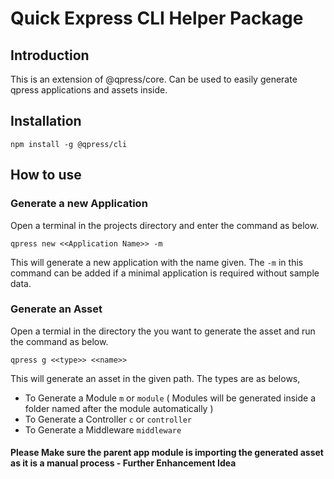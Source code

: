 # Quick Express CLI Helper Package

## Introduction

This is an extension of @qpress/core. Can be used to easily generate qpress applications and assets inside.

## Installation

```
npm install -g @qpress/cli
```

## How to use

### Generate a new Application

Open a terminal in the projects directory and enter the command as below.

```
qpress new <<Application Name>> -m
```

This will generate a new application with the name given. The ```-m``` in this command can be added if a minimal application is required without sample data.

### Generate an Asset

Open a termial in the directory the you want to generate the asset and run the command as below.

```
qpress g <<type>> <<name>>
```

This will generate an asset in the given path.
The types are as belows,
  - To Generate a Module `m` or `module` ( Modules will be generated inside a folder named after the module automatically )
  - To Generate a Controller `c` or `controller`
  - To Generate a Middleware `middleware`

#### Please Make sure the parent app module is importing the generated asset as it is a manual process - Further Enhancement Idea